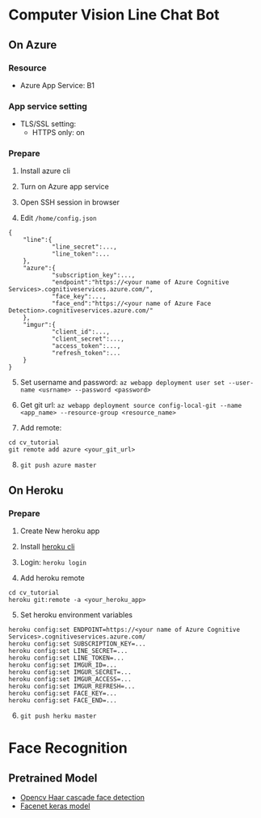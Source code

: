 # Computer Vision Line Chat Bot

## On Azure

### Resource

- Azure App Service: B1

### App service setting

- TLS/SSL setting: 
    - HTTPS only: on 

### Prepare 

1. Install azure cli

2. Turn on Azure app service

3. Open SSH session in browser

4. Edit `/home/config.json`
```
{
    "line":{
            "line_secret":...,
            "line_token":...
    },
    "azure":{
            "subscription_key":...,
            "endpoint":"https://<your name of Azure Cognitive Services>.cognitiveservices.azure.com/",
            "face_key":...,
            "face_end":"https://<your name of Azure Face Detection>.cognitiveservices.azure.com/"
    },
    "imgur":{
            "client_id":...,
            "client_secret":...,
            "access_token":...,
            "refresh_token":...
    }
}
```
5. Set username and password: `az webapp deployment user set --user-name <usrname> --password <password>`

6. Get git url:
`az webapp deployment source config-local-git --name <app_name> --resource-group <resource_name>`

7. Add remote: 
```
cd cv_tutorial
git remote add azure <your_git_url>
```

8. `git push azure master`

## On Heroku

### Prepare

1. Create New heroku app

2. Install [heroku cli](https://devcenter.heroku.com/articles/heroku-cli)

3. Login: `heroku login`

4. Add heroku remote
```
cd cv_tutorial
heroku git:remote -a <your_heroku_app>
```

5. Set heroku environment variables
```
heroku config:set ENDPOINT=https://<your name of Azure Cognitive Services>.cognitiveservices.azure.com/
heroku config:set SUBSCRIPTION_KEY=...
heroku config:set LINE_SECRET=...
heroku config:set LINE_TOKEN=...
heroku config:set IMGUR_ID=...
heroku config:set IMGUR_SECRET=...
heroku config:set IMGUR_ACCESS=...
heroku config:set IMGUR_REFRESH=...
heroku config:set FACE_KEY=...
heroku config:set FACE_END=...
```

6. `git push herku master`

# Face Recognition

## Pretrained Model

- [Opencv Haar cascade face detection](https://github.com/opencv/opencv/blob/master/data/haarcascades/haarcascade_frontalface_default.xml)
- [Facenet keras model](https://drive.google.com/drive/folders/12aMYASGCKvDdkygSv1yQq8ns03AStDO_)